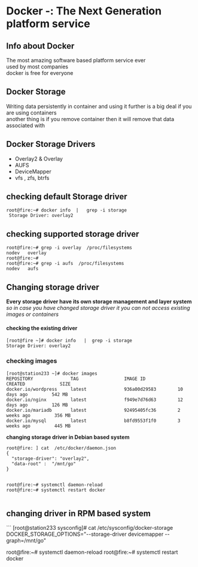 # Docker -: The Next Generation platform service 
##  Info about Docker
The most amazing software based platform service ever <br/>
used by most companies <br/>
docker is free for everyone  <br/>

## Docker Storage 
Writing data persistently in container and using it further is a big deal if you are using containers  <br/>
another thing is if you remove container then it will remove that data associated with <br/>


## Docker Storage Drivers 
<ul>
 <li> Overlay2 & Overlay  </li>
 <li> AUFS   </li>
 <li> DeviceMapper  </li>
 <li> vfs , zfs, btrfs   </li>
</ul>

## checking default Storage driver 
```
root@fire:~# docker info  |   grep -i storage
 Storage Driver: overlay2
```

## checking supported storage driver

```
root@fire:~# grep -i overlay  /proc/filesystems 
nodev	overlay
root@fire:~# 
root@fire:~# grep -i aufs  /proc/filesystems 
nodev	aufs

```

## Changing  storage driver 

<b> Every storage driver have its own storage management and layer system </b>  <br/>
<i> so in case you have changed storage driver it you can not access existing images or containers </i>

<h4> checking the existing driver  </h4>

```
[root@fire ~]# docker info   |  grep -i storage
Storage Driver: overlay2

```

<h3> checking images  </h3>

```
[root@station233 ~]# docker images
REPOSITORY              TAG                 IMAGE ID            CREATED             SIZE
docker.io/wordpress     latest              936a00d29583        10 days ago         542 MB
docker.io/nginx         latest              f949e7d76d63        12 days ago         126 MB
docker.io/mariadb       latest              92495405fc36        2 weeks ago         356 MB
docker.io/mysql         latest              b8fd9553f1f0        3 weeks ago         445 MB

```

<b> changing storage driver in Debian based system  </b>

```
root@fire: ] cat  /etc/docker/daemon.json 
{
  "storage-driver": "overlay2",
  "data-root" :  "/mnt/go"
}


root@fire:~# systemctl daemon-reload 
root@fire:~# systemctl restart docker


```
<h2>  changing driver in RPM based system  </h2>
```
[root@station233 sysconfig]# cat  /etc/sysconfig/docker-storage
DOCKER_STORAGE_OPTIONS="--storage-driver devicemapper --graph=/mnt/go"

root@fire:~# systemctl daemon-reload 
root@fire:~# systemctl restart docker

```
